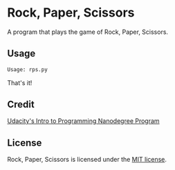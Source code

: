 # Rock, Paper, Scissors

A program that plays the game of Rock, Paper, Scissors.

## Usage

```bash
Usage: rps.py
```

That's it!

## Credit

[Udacity's Intro to Programming Nanodegree Program](https://www.udacity.com/course/intro-to-programming-nanodegree--nd000)

## License

Rock, Paper, Scissors is licensed under the [MIT license](https://github.com/danrneal/rock-paper-scissors/blob/master/LICENSE).
